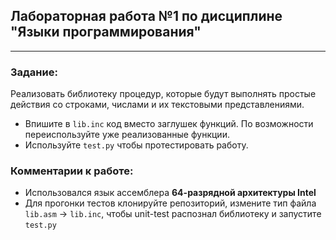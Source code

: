 ## Лабораторная работа №1 по дисциплине "Языки программирования"

---------------------------------------------

### Задание:
Реализовать библиотеку процедур, которые будут выполнять простые действия со строками, числами и их текстовыми представлениями.

* Впишите в `lib.inc` код вместо заглушек функций. По возможности переиспользуйте уже реализованные функции.
* Используйте `test.py` чтобы протестировать работу.

### Комментарии к работе:
* Использовался язык ассемблера **64-разрядной архитектуры Intel**
* Для прогонки тестов клонируйте репозиторий, измените тип файла `lib.asm` -> `lib.inc`, чтобы unit-test распознал библиотеку и запустите `test.py`
